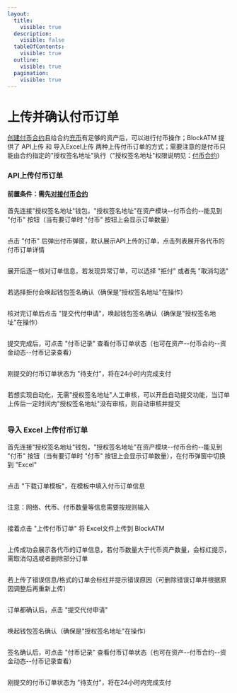 ```yaml
---
layout:
  title:
    visible: true
  description:
    visible: false
  tableOfContents:
    visible: true
  outline:
    visible: true
  pagination:
    visible: true
---
```


# 上传并确认付币订单

[创建付币合约](chuang-jian-fu-bi-zhi-neng-he-yue.md)且给合约[充币](chong-bi.md)有足够的资产后，可以进行付币操作；BlockATM 提供了 API上传 和 导入Excel上传 两种上传付币订单的方式；需要注意的是付币只能由合约指定的"授权签名地址"执行（"授权签名地址"权限说明见：[付币合约](../../../pi-liang-fu-bi/fu-bi-zhi-neng-he-yue.md#he-yue-quan-xian-shuo-ming)）

### API上传付币订单

#### 前置条件：需先[对接付币合约](dui-jie-fu-bi-zhi-neng-he-yue.md)

首先连接"授权签名地址"钱包，"授权签名地址"在资产模块--付币合约--能见到 "付币" 按钮（当有要订单时 "付币" 按钮上会显示订单数量）

<figure><img src="../../../.gitbook/assets/45.png" alt=""><figcaption></figcaption></figure>

点击 "付币" 后弹出付币弹窗，默认展示API上传的订单，点击列表展开各代币的付币订单详情

<figure><img src="../../../.gitbook/assets/46.png" alt=""><figcaption></figcaption></figure>

展开后逐一核对订单信息，若发现异常订单，可以选择 "拒付" 或者先 "取消勾选"

<figure><img src="../../../.gitbook/assets/47.png" alt=""><figcaption></figcaption></figure>

若选择拒付会唤起钱包签名确认（确保是"授权签名地址"在操作）

<figure><img src="../../../.gitbook/assets/48.png" alt=""><figcaption></figcaption></figure>

核对完订单后点击 "提交代付申请"，唤起钱包签名确认（确保是"授权签名地址"在操作）

<figure><img src="../../../.gitbook/assets/49.png" alt=""><figcaption></figcaption></figure>

提交完成后，可点击 "付币记录" 查看付币订单状态（也可在资产--付币合约--资金动态--付币记录查看）

<figure><img src="../../../.gitbook/assets/50.png" alt=""><figcaption></figcaption></figure>

刚提交的付币订单状态为 "待支付"，将在24小时内完成支付

<figure><img src="../../../.gitbook/assets/image (1) (1).png" alt=""><figcaption></figcaption></figure>

若想实现自动化，无需"授权签名地址"人工审核，可以开启自动提交功能，当订单上传后一定时间内"授权签名地址"没有审核，则自动审核并提交

<figure><img src="../../../.gitbook/assets/52.png" alt=""><figcaption></figcaption></figure>

### 导入 Excel 上传付币订单

首先连接"授权签名地址"钱包，"授权签名地址"在资产模块--付币合约--能见到 "付币" 按钮（当有要订单时 "付币" 按钮上会显示订单数量），在付币弹窗中切换到 "Excel"

<figure><img src="../../../.gitbook/assets/53.png" alt=""><figcaption></figcaption></figure>

点击 "下载订单模板"，在模板中填入付币订单信息

<figure><img src="../../../.gitbook/assets/54.png" alt=""><figcaption></figcaption></figure>

注意：网络、代币、付币数量等信息需要按规则输入

<figure><img src="../../../.gitbook/assets/55.png" alt=""><figcaption></figcaption></figure>

接着点击 "上传付币订单" 将 Excel文件上传到 BlockATM

<figure><img src="../../../.gitbook/assets/56.png" alt=""><figcaption></figcaption></figure>

上传成功会展示各代币的订单信息，若付币数量大于代币资产数量，会标红提示，需取消勾选或者删除部分订单

<figure><img src="../../../.gitbook/assets/57.png" alt=""><figcaption></figcaption></figure>

若上传了错误信息/格式的订单会标红并提示错误原因（可删除错误订单并根据原因调整后再重新上传）

<figure><img src="../../../.gitbook/assets/58.png" alt=""><figcaption></figcaption></figure>

订单都确认后，点击 "提交代付申请"&#x20;

<figure><img src="../../../.gitbook/assets/59.png" alt=""><figcaption></figcaption></figure>

唤起钱包签名确认（确保是"授权签名地址"在操作）

<figure><img src="../../../.gitbook/assets/60.png" alt=""><figcaption></figcaption></figure>

签名确认后，可点击 "付币记录" 查看付币订单状态（也可在资产--付币合约--资金动态--付币记录查看）

<figure><img src="../../../.gitbook/assets/61.png" alt=""><figcaption></figcaption></figure>

刚提交的付币订单状态为 "待支付"，将在24小时内完成支付

<figure><img src="../../../.gitbook/assets/image (1) (1) (1).png" alt=""><figcaption></figcaption></figure>
